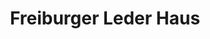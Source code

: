 ---
title: "Freiburger Leder Haus"
url: /freiburg-im-breisgau/freiburger-leder-haus/
shop: Taschen & Koffer
---
